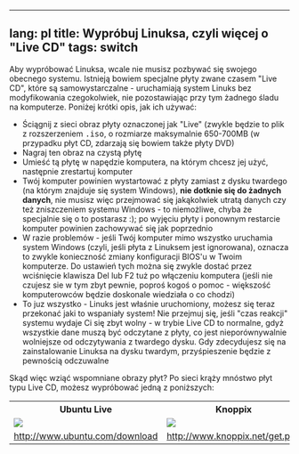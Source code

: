 

---
lang: pl
title: Wypróbuj Linuksa, czyli więcej o "Live CD"
tags: switch
---

Aby wypróbować Linuksa, wcale nie musisz pozbywać się swojego
obecnego systemu. Istnieją bowiem specjalne płyty zwane czasem "Live CD",
które są samowystarczalne - uruchamiają system Linuks bez modyfikowania
czegokolwiek, nie pozostawiając przy tym żadnego śladu na komputerze.
Poniżej krótki opis, jak ich używać:

<ul>

<li>Ściągnij z sieci obraz płyty oznaczonej jak "Live" (zwykle będzie
to plik z rozszerzeniem <tt>.iso</tt>, o rozmiarze maksymalnie 650-700MB
(w przypadku płyt CD, zdarzają się bowiem także płyty DVD)</li>

<li>Nagraj ten obraz na czystą płytę</li>

<li>Umieść tą płytę w napędzie komputera, na którym chcesz jej użyć,
następnie zrestartuj komputer</li>

<li>Twój komputer powinien wystartować z płyty zamiast z dysku twardego
(na którym znajduje się system Windows), <b>nie dotknie się do żadnych
danych</b>, nie musisz więc przejmować się jakąkolwiek utratą danych czy
też zniszczeniem systemu Windows - to niemożliwe, chyba że specjalnie
się o to postarasz :); po wyjęciu płyty i ponownym restarcie komputer
powinien zachowywać się jak poprzednio</li>

<li>W razie problemów - jeśli Twój komputer mimo wszystko uruchamia system
Windows (czyli, jeśli płyta z Linuksem jest ignorowana), oznacza to
zwykle konieczność zmiany konfiguracji BIOS'u w Twoim komputerze.
Do ustawień tych można się zwykle dostać przez wciśnięcie klawisza
Del lub F2 tuż po włączeniu komputera (jeśli nie czujesz sie w tym zbyt
pewnie, poproś kogoś o pomoc - większość komputerowców będzie doskonale
wiedziała o co chodzi)</li>

<li>To juz wszystko - Linuks jest właśnie uruchomiony, możesz się teraz
przekonać jaki to wspaniały system! Nie przejmuj się, jeśli "czas reakcji"
systemu wydaje Ci się zbyt wolny - w trybie Live CD to normalne, gdyż
wszystkie dane muszą być odczytane z płyty, co jest nieporównywalnie
wolniejsze od odczytywania z twardego dysku. Gdy zdecydujesz się na
zainstalowanie Linuksa na dysku twardym, przyśpieszenie będzie
z pewnością odczuwalne</li>

</ul>

Skąd więc wziąć wspomniane obrazy płyt? Po sieci krąży mnóstwo płyt
typu Live CD, możesz wypróbować jedną z poniższych:

<table cols="2">
<tr>
<th>Ubuntu Live</th>
<th>Knoppix</th>
</tr>

<tr>
<td><a href="Images/ubuntu.png"><img src="Images/ubuntu_thumbnail.png" /></a></td>
<td><a href="Images/knoppix.png"><img src="Images/knoppix_thumbnail.png" /></a></td>
</tr>

<tr>
<td><a 
href="http://www.ubuntu.com/download">http://www.ubuntu.com/download</a></td>
<td><a 
href="http://www.knoppix.net/get.php">http://www.knoppix.net/get.php</a></td>
</tr>

</table>

